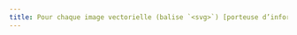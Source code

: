 ```yaml
---
title: Pour chaque image vectorielle (balise `<svg>`) [porteuse d’information](#image-porteuse-d-information), ayant une [description détaillée](#description-detaillee-image), la référence éventuelle à la [description détaillée](#description-detaillee-image) dans l’attribut WAI-ARIA `aria-label` et la [description détaillée](#description-detaillee-image) associée par l’attribut WAI-ARIA `aria-labelledby` ou `aria-describedby` sont-elles correctement restituées par les technologies d’assistance ?
---
```

